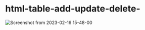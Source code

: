# html-table-add-update-delete-
![Screenshot from 2023-02-16 15-48-00](https://user-images.githubusercontent.com/89382019/220877544-314df222-574d-465c-9ffa-940a3b5d228b.png)
